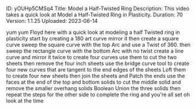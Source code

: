 ID: yOUHp5CMSq4
Title: Model a Half-Twisted Ring
Description: This video takes a quick look at Model a Half-Twisted Ring in Plasticity.
Duration: 70
Version: 1.1.25
Uploaded: 2023-06-14

yum yum Floyd here with a quick look at
modeling a half Twisted ring in
plasticity start by creating a 180 art
curve mirror it then create a square
curve sweep the square curve with the
top Arc and use a Twist of 360. then
sweep the rectangle curve with the
bottom Arc with no twist create a line
curve and mirror it twice to create four
curves
use them to cut the two sheets then
remove the four inch sheets
use the bridge curve tool to create four
new curves that are tangent to the end
edges of the sheets
Loft them to create four new sheets
then join the sheets and Patch the ends
use the faces at the end of the top and
bottom solids to cut the middle solid
and remove the smaller overhang solids
Boolean Union the three solids
then repeat the steps for the other side
to complete the ring and you're all set
oh look at the time
